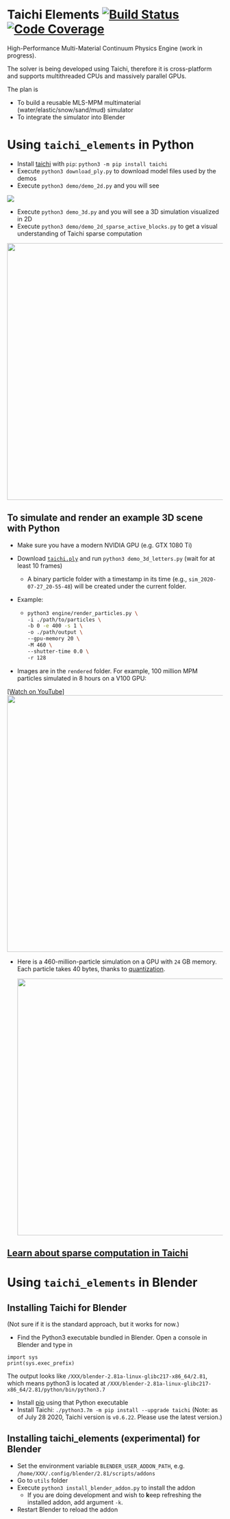 # Taichi Elements [![Build Status](https://travis-ci.com/taichi-dev/taichi_elements.svg?branch=master)](https://travis-ci.com/taichi-dev/taichi_elements) [![Code Coverage](https://codecov.io/gh/taichi-dev/taichi_elements/branch/master/graph/badge.svg)](https://codecov.io/gh/taichi-dev/taichi_elements)
High-Performance Multi-Material Continuum Physics Engine (work in progress). 

The solver is being developed using Taichi, therefore it is cross-platform and supports multithreaded CPUs and massively parallel GPUs. 

The plan is
 - To build a reusable MLS-MPM multimaterial (water/elastic/snow/sand/mud) simulator
 - To integrate the simulator into Blender

# Using `taichi_elements` in Python
 - Install [taichi](https://github.com/taichi-dev/taichi) with `pip`: `python3 -m pip install taichi`
 - Execute `python3 download_ply.py` to download model files used by the demos
 - Execute `python3 demo/demo_2d.py` and you will see
 <img src="https://github.com/yuanming-hu/public_files/raw/master/graphics/elements/demo_2d.gif">
 
 - Execute `python3 demo_3d.py` and you will see a 3D simulation visualized in 2D
 - Execute `python3 demo/demo_2d_sparse_active_blocks.py` to get a visual understanding of Taichi sparse computation
 <img src="https://raw.githubusercontent.com/taichi-dev/public_files/master/taichi_elements/sparse_mpm_active_blocks.gif" height="600px">

## To simulate and render an example 3D scene with Python
 - Make sure you have a modern NVIDIA GPU (e.g. GTX 1080 Ti)
 - Download [`taichi.ply`](https://github.com/taichi-dev/taichi_elements_blender_examples/releases/download/ply/taichi.ply) and run `python3 demo_3d_letters.py` (wait for at least 10 frames)
   - A binary particle folder with a timestamp in its time (e.g., `sim_2020-07-27_20-55-48`) will be created under the current folder.
 - Example:

   - ```bash
     python3 engine/render_particles.py \
     -i ./path/to/particles \
     -b 0 -e 400 -s 1 \
     -o ./path/output \
     --gpu-memory 20 \
     -M 460 \
     --shutter-time 0.0 \
     -r 128
     ```
   
 - Images are in the `rendered` folder. For example, 100 million MPM particles simulated in 8 hours on a V100 GPU:

[[Watch on YouTube]](https://www.youtube.com/watch?v=oiuSax_iPto)
<img src="https://raw.githubusercontent.com/taichi-dev/public_files/master/taichi_elements/100Mparticles.jpg" height="600px">

- Here is a 460-million-particle simulation on a GPU with `24` GB memory. Each particle takes 40 bytes, thanks to [quantization](https://github.com/taichi-dev/quantaichi).

  <img src="https://github.com/taichi-dev/public_files/raw/master/taichi_elements/460M.jpg" height="600px">
## [Learn about sparse computation in Taichi](https://docs.taichi.graphics/docs/lang/articles/advanced/sparse)
# Using `taichi_elements` in Blender

## Installing Taichi for Blender
(Not sure if it is the standard approach, but it works for now.)
 - Find the Python3 executable bundled in Blender. Open a console in Blender and type in
 ```
 import sys
 print(sys.exec_prefix)
 ```
  The output looks like `/XXX/blender-2.81a-linux-glibc217-x86_64/2.81`, which means python3 is located at `/XXX/blender-2.81a-linux-glibc217-x86_64/2.81/python/bin/python3.7`
 - Install [pip](https://pip.pypa.io/en/stable/installing/) using that Python executable
 - Install Taichi: `./python3.7m -m pip install --upgrade taichi` (Note: as of July 28 2020, Taichi version is `v0.6.22`. Please use the latest version.)

## Installing taichi_elements (experimental) for Blender
 - Set the environment variable `BLENDER_USER_ADDON_PATH`, e.g. `/home/XXX/.config/blender/2.81/scripts/addons`
 - Go to `utils` folder
 - Execute `python3 install_blender_addon.py` to install the addon
   - If you are doing development and wish to **k**eep refreshing the installed addon, add argument `-k`.
 - Restart Blender to reload the addon
